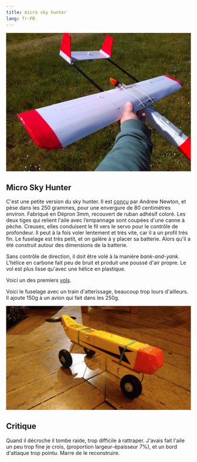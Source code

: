 ```yaml
---
title: micro sky hunter
lang: fr-FR
---
```


![](micro_sky_hunter.jpg)

## Micro Sky Hunter

C'est une petite version du sky hunter. Il est [conçu](http://newtonairlines.blogspot.com/search/label/-%20Micro%20Skyhunter) par Andrew Newton, et pèse dans les 250 grammes, pour une envergure de 80 centimètres environ.  Fabriqué en Dépron 3mm, recouvert de ruban adhésif coloré.  Les deux tiges qui relient l'aile avec l’empannage sont coupées d'une canne à pèche. Creuses, elles conduisent le fil vers le servo pour le contrôle de profondeur.   Il peut à la fois voler lentement et très vite, car il a un profil très fin. Le fuselage est très petit, et on galère à y placer sa batterie. Alors qu'il a été construit autour des dimensions de la batterie.

Sans contrôle de direction, il doit être volé à la manière *bank-and-yank*. L'hélice en carbone fait peu de bruit et produit une poussé d'air propre. Le vol est plus lisse qu'avec une hélice en plastique.

Voici un des premiers [vols](https://photos.app.goo.gl/zpXVDPHK7i6VReHq9). 

Voici le fuselage avec un train d'atterissage, beaucoup trop lours d'ailleurs. Il ajoute 150g à un avion qui fait dans les 250g.

![](micro-sky-hunter-wheels.jpeg)

## Critique

Quand il décroche il tombe raide, trop difficile à rattraper. J'avais fait l'aile un peu trop fine je crois, (proportion largeur-épaisseur 7%), et un bord d'attaque trop pointu.  Marre de le reconstruire.